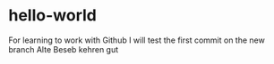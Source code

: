 # hello-world
For learning to work with Github
I will test the first commit on the new branch
Alte Beseb kehren gut
